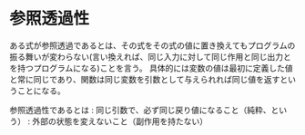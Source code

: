 # 参照透過性
ある式が参照透過であるとは、その式をその式の値に置き換えてもプログラムの振る舞いが変わらない(言い換えれば、同じ入力に対して同じ作用と同じ出力とを持つプログラムになる)ことを言う。
具体的には変数の値は最初に定義した値と常に同じであり、関数は同じ変数を引数として与えられれば同じ値を返すということになる。

参照透過性であるとは
: 同じ引数で、必ず同じ戻り値になること（純粋、という）
: 外部の状態を変えないこと（副作用を持たない）